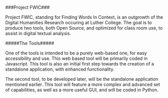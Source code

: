 ###Project FWIC###

Project FWIC, standing for Finding Words In Context, is an outgrowth of the Digital Humanities Research
 occuring at Luther College. The goal is to produce two tools, both Open Source, and optimized for class
 room use, to assist in digital textual analysis.
 
 #####The Tools#####
 
One of the tools is intended to be a purely web-based one, for easy accessibility and use. This web based 
tool will be primarily coded in Javascript. This tool is also an initial first step towards the creation 
of a standalone application, with enhanced functionality.

The second tool, to be developed later, will be the standalone application mentioned earlier. This tool 
will feature a more complex and advanced set of capabilities, as well as a more useful GUI, and will be
 coded in Python.

